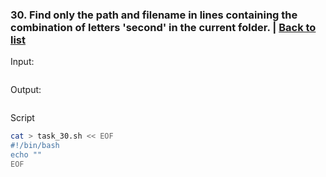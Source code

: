 ### <a id='task_30'>30. Find only the path and filename in lines containing the combination of letters 'second' in the current folder.</a>  |  [Back to list](#back_to_list)

Input:
``` bash

```

Output:
```

```

Script
``` bash
cat > task_30.sh << EOF
#!/bin/bash
echo ""
EOF
```
